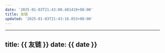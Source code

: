 ```yaml
---
date: '2025-01-03T21:43:00.481419+08:00'
title: 友链
updated: '2025-01-03T21:43:16.853+08:00'
---
```

---
title: {{ 友链 }}
date: {{ date }}
---
<div id="qexo-friends"></div>
<link rel="stylesheet" href="https://unpkg.com/qexo-friends/friends.css"/>
<script src="https://cdn.jsdelivr.net/npm/qexo-static@1.6.0/hexo/friends.js"></script>
<script>
  loadQexoFriends("qexo-friends", "https://qexo.kaoqy.us.kg");
</script>
